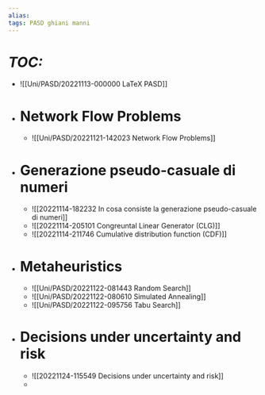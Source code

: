 ```yaml
---
alias:
tags: PASD ghiani manni
---
```


# *TOC:*

- ![[Uni/PASD/20221113-000000 LaTeX PASD]]

- # Network Flow Problems
	- ![[Uni/PASD/20221121-142023 Network Flow Problems]]

- # Generazione pseudo-casuale di numeri
	- ![[20221114-182232 In cosa consiste la generazione pseudo-casuale di numeri]]
	- ![[20221114-205101 Congreuntal Linear Generator (CLG)]]
	- ![[20221114-211746 Cumulative distribution function (CDF)]]

- # Metaheuristics
	- ![[Uni/PASD/20221122-081443 Random Search]]
	- ![[Uni/PASD/20221122-080610 Simulated Annealing]]
	- ![[Uni/PASD/20221122-095756 Tabu Search]]

- # Decisions under uncertainty and risk
	- ![[20221124-115549 Decisions under uncertainty and risk]]
	- 
